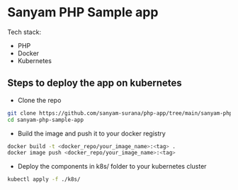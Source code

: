 # Sanyam PHP Sample app

Tech stack:

- PHP
- Docker
- Kubernetes

## Steps to deploy the app on kubernetes

- Clone the repo

```sh
git clone https://github.com/sanyam-surana/php-app/tree/main/sanyam-php-sample-app-master
cd sanyam-php-sample-app
```

- Build the image and push it to your docker registry

```sh
docker build -t <docker_repo/your_image_name>:<tag> .
docker image push <docker_repo/your_image_name>:<tag>
```

- Deploy the components in k8s/ folder to your kubernetes cluster

```sh
kubectl apply -f ./k8s/
```
